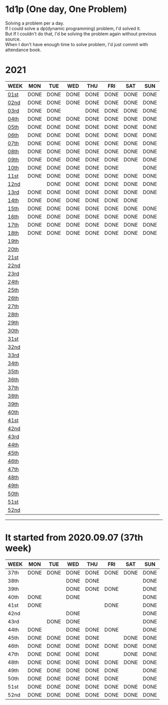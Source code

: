 # 1d1p (One day, One Problem)
Solving a problem per a day. <br>
If I could solve a dp(dynamic programming) problem, I'd solved it. <br>
But If I couldn't do that, I'd be solving the problem again without previous source. <br> 
When I don't have enough time to solve problem, I'd just commit with attendance book. <br>

# 2021
WEEK                          | MON  | TUE  | WED  | THU  | FRI  | SAT  | SUN
----                          | ---- | ---- | ---- | ---- | ---- | ---- | ----
[01st](./2021/01st/README.md) | DONE | DONE | DONE | DONE | DONE | DONE | DONE
[02nd](./2021/02nd/README.md) | DONE | DONE | DONE | DONE | DONE | DONE | DONE
[03rd](./2021/03rd/README.md) | DONE | DONE |      | DONE | DONE | DONE | DONE
[04th](./2021/04th/README.md) | DONE | DONE | DONE | DONE | DONE | DONE | DONE
[05th](./2021/05th/README.md) | DONE | DONE | DONE | DONE | DONE | DONE | DONE
[06th](./2021/06th/README.md) | DONE | DONE | DONE | DONE | DONE | DONE | DONE
[07th](./2021/07th/README.md) | DONE | DONE | DONE | DONE | DONE | DONE | DONE 
[08th](./2021/08th/README.md) | DONE | DONE | DONE | DONE | DONE | DONE | DONE
[09th](./2021/09th/README.md) | DONE | DONE | DONE | DONE | DONE | DONE | DONE
[10th](./2021/10th/README.md) | DONE | DONE | DONE | DONE | DONE |      | DONE
[11st](./2021/11st/README.md) | DONE | DONE | DONE | DONE | DONE | DONE | DONE
[12nd](./2021/12nd/README.md) |      | DONE | DONE | DONE | DONE | DONE | DONE
[13rd](./2021/13rd/README.md) | DONE | DONE | DONE | DONE | DONE | DONE | DONE
[14th](./2021/14th/README.md) | DONE | DONE | DONE | DONE | DONE | DONE |     
[15th](./2021/15th/README.md) | DONE | DONE | DONE | DONE | DONE | DONE | DONE
[16th](./2021/16th/README.md) | DONE | DONE | DONE | DONE | DONE | DONE | DONE
[17th](./2021/17th/README.md) | DONE | DONE | DONE | DONE | DONE | DONE | DONE
[18th](./2021/18th/README.md) | DONE | DONE | DONE | DONE | DONE | DONE | DONE
[19th](./2021/19th/README.md) |      |      |      |      |      |      |     
[20th](./2021/20th/README.md) |      |      |      |      |      |      |     
[21st](./2021/21st/README.md) |      |      |      |      |      |      |     
[22nd](./2021/22nd/README.md) |      |      |      |      |      |      |     
[23rd](./2021/23rd/README.md) |      |      |      |      |      |      |     
[24th](./2021/24th/README.md) |      |      |      |      |      |      |     
[25th](./2021/25th/README.md) |      |      |      |      |      |      |     
[26th](./2021/26th/README.md) |      |      |      |      |      |      |     
[27th](./2021/27th/README.md) |      |      |      |      |      |      |     
[28th](./2021/28th/README.md) |      |      |      |      |      |      |     
[29th](./2021/29th/README.md) |      |      |      |      |      |      |     
[30th](./2021/30th/README.md) |      |      |      |      |      |      |     
[31st](./2021/31st/README.md) |      |      |      |      |      |      |     
[32nd](./2021/32nd/README.md) |      |      |      |      |      |      |     
[33rd](./2021/33rd/README.md) |      |      |      |      |      |      |     
[34th](./2021/34th/README.md) |      |      |      |      |      |      |     
[35th](./2021/35th/README.md) |      |      |      |      |      |      |     
[36th](./2021/36th/README.md) |      |      |      |      |      |      |     
[37th](./2021/37th/README.md) |      |      |      |      |      |      |     
[38th](./2021/38th/README.md) |      |      |      |      |      |      |     
[39th](./2021/39th/README.md) |      |      |      |      |      |      |     
[40th](./2021/40th/README.md) |      |      |      |      |      |      |     
[41st](./2021/41st/README.md) |      |      |      |      |      |      |     
[42nd](./2021/42nd/README.md) |      |      |      |      |      |      |     
[43rd](./2021/43rd/README.md) |      |      |      |      |      |      |     
[44th](./2021/44th/README.md) |      |      |      |      |      |      |     
[45th](./2021/45th/README.md) |      |      |      |      |      |      |     
[46th](./2021/46th/README.md) |      |      |      |      |      |      |     
[47th](./2021/47th/README.md) |      |      |      |      |      |      |     
[48th](./2021/48th/README.md) |      |      |      |      |      |      |     
[49th](./2021/49th/README.md) |      |      |      |      |      |      |     
[50th](./2021/50th/README.md) |      |      |      |      |      |      |     
[51st](./2021/51st/README.md) |      |      |      |      |      |      |     
[52nd](./2021/52nd/README.md) |      |      |      |      |      |      |     

------------------------------------------------------

# It started from 2020.09.07 (37th week)
WEEK | MON  | TUE  | WED  | THU  | FRI  | SAT  | SUN
---- | ---- | ---- | ---- | ---- | ---- | ---- | ----
37th | DONE | DONE | DONE | DONE | DONE | DONE | DONE
38th |      |      | DONE | DONE |      |      | DONE
39th |      |      | DONE | DONE | DONE |      | DONE
40th | DONE |      | DONE |      |      |      | DONE
41st | DONE |      |      |      | DONE |      | DONE 
42nd |      |      | DONE |      |      |      | DONE
43rd |      | DONE | DONE |      |      |      | DONE
44th | DONE |      | DONE | DONE | DONE |      | DONE
45th | DONE | DONE | DONE | DONE |      | DONE | DONE
46th | DONE | DONE | DONE | DONE | DONE | DONE | DONE
47th | DONE | DONE | DONE | DONE |      | DONE | DONE
48th | DONE | DONE | DONE | DONE | DONE | DONE | DONE
49th | DONE | DONE | DONE | DONE | DONE |      | DONE
50th | DONE | DONE | DONE | DONE | DONE |      | DONE
51st | DONE | DONE | DONE | DONE | DONE | DONE | DONE
52nd | DONE | DONE | DONE | DONE | DONE | DONE | DONE

